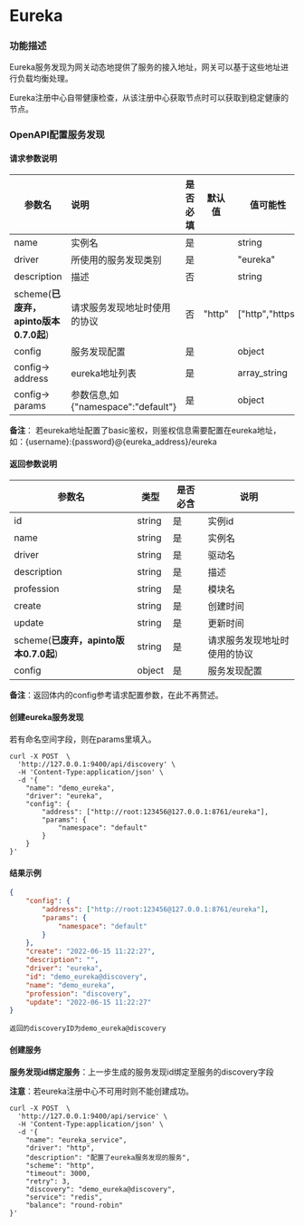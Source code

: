 # Eureka

### 功能描述

Eureka服务发现为网关动态地提供了服务的接入地址，网关可以基于这些地址进行负载均衡处理。

Eureka注册中心自带健康检查，从该注册中心获取节点时可以获取到稳定健康的节点。



### OpenAPI配置服务发现

#### 请求参数说明

| 参数名                                | 说明                               | 是否必填 | 默认值 | 值可能性        |
| ------------------------------------- | :--------------------------------- | -------- | ------ | --------------- |
| name                                  | 实例名                             | 是       |        | string          |
| driver                                | 所使用的服务发现类别               | 是       |        | "eureka"        |
| description                           | 描述                               | 否       |        | string          |
| scheme(**已废弃，apinto版本0.7.0起**) | 请求服务发现地址时使用的协议       | 否       | "http" | ["http","https] |
| config                                | 服务发现配置                       | 是       |        | object          |
| config-> address                      | eureka地址列表                     | 是       |        | array_string    |
| config-> params                       | 参数信息,如{"namespace":"default"} | 是       |        | object          |

**备注**： 若eureka地址配置了basic鉴权，则鉴权信息需要配置在eureka地址，如：{username}:{password}@{eureka_address}/eureka



#### 返回参数说明


| 参数名                                | 类型   | 是否必含 | 说明                         |
| ------------------------------------- | ------ | -------- | ---------------------------- |
| id                                    | string | 是       | 实例id                       |
| name                                  | string | 是       | 实例名                       |
| driver                                | string | 是       | 驱动名                       |
| description                           | string | 是       | 描述                         |
| profession                            | string | 是       | 模块名                       |
| create                                | string | 是       | 创建时间                     |
| update                                | string | 是       | 更新时间                     |
| scheme(**已废弃，apinto版本0.7.0起**) | string | 是       | 请求服务发现地址时使用的协议 |
| config                                | object | 是       | 服务发现配置                 |

**备注**：返回体内的config参考请求配置参数，在此不再赘述。



#### 创建eureka服务发现

若有命名空间字段，则在params里填入。

```shell
curl -X POST  \
  'http://127.0.0.1:9400/api/discovery' \
  -H 'Content-Type:application/json' \
  -d '{
  	"name": "demo_eureka",
	"driver": "eureka",
	"config": {
		"address": ["http://root:123456@127.0.0.1:8761/eureka"],
		"params": {
			"namespace": "default"
		}
	}
}'
```



#### 结果示例

```json
{
	"config": {
		"address": ["http://root:123456@127.0.0.1:8761/eureka"],
		"params": {
			"namespace": "default"
		}
	},
	"create": "2022-06-15 11:22:27",
	"description": "",
	"driver": "eureka",
	"id": "demo_eureka@discovery",
	"name": "demo_eureka",
	"profession": "discovery",
	"update": "2022-06-15 11:22:27"
}
```

```
返回的discoveryID为demo_eureka@discovery
```



#### 创建服务

**服务发现id绑定服务**：上一步生成的服务发现id绑定至服务的discovery字段

**注意**：若eureka注册中心不可用时则不能创建成功。

```shell
curl -X POST  \
  'http://127.0.0.1:9400/api/service' \
  -H 'Content-Type:application/json' \
  -d '{
	"name": "eureka_service",
	"driver": "http",
	"description": "配置了eureka服务发现的服务",
	"scheme": "http",
	"timeout": 3000,
	"retry": 3,
	"discovery": "demo_eureka@discovery",
	"service": "redis",
	"balance": "round-robin"
}'
```





